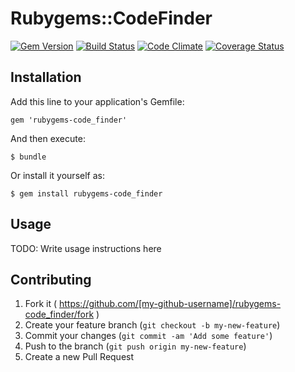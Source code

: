 # Rubygems::CodeFinder

[![Gem Version](https://badge.fury.io/rb/rubygems-code_finder.png)](http://badge.fury.io/rb/rubygems-code_finder)
[![Build Status](https://api.travis-ci.org/sanemat/rubygems-code_finder.png?branch=master)](https://travis-ci.org/sanemat/rubygems-code_finder)
[![Code Climate](https://codeclimate.com/github/sanemat/rubygems-code_finder.png)](https://codeclimate.com/github/sanemat/rubygems-code_finder)
[![Coverage Status](https://coveralls.io/repos/sanemat/rubygems-code_finder/badge.png?branch=master)](https://coveralls.io/r/sanemat/rubygems-code_finder)

## Installation

Add this line to your application's Gemfile:

    gem 'rubygems-code_finder'

And then execute:

    $ bundle

Or install it yourself as:

    $ gem install rubygems-code_finder

## Usage

TODO: Write usage instructions here

## Contributing

1. Fork it ( https://github.com/[my-github-username]/rubygems-code_finder/fork )
2. Create your feature branch (`git checkout -b my-new-feature`)
3. Commit your changes (`git commit -am 'Add some feature'`)
4. Push to the branch (`git push origin my-new-feature`)
5. Create a new Pull Request
